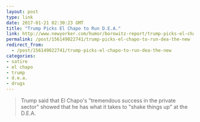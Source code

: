 ```yaml
---
layout: post
type: link
date: 2017-01-21 02:30:23 GMT
title: "Trump Picks El Chapo to Run D.E.A."
link: http://www.newyorker.com/humor/borowitz-report/trump-picks-el-chapo-to-run-d-e-a
permalink: /post/156149022741/trump-picks-el-chapo-to-run-dea-the-new
redirect_from: 
  - /post/156149022741/trump-picks-el-chapo-to-run-dea-the-new
categories:
- satire
- el chapo
- trump
- d.e.a.
- drugs
---
```


<p><blockquote>Trump said that El Chapo's "tremendous success in the private sector" showed that he has what it takes to "shake things up" at the D.E.A.</blockquote></p>
